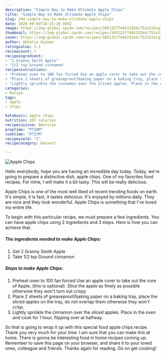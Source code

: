 ```yaml
---
description: "Simple Way to Make Ultimate Apple Chips"
title: "Simple Way to Make Ultimate Apple Chips"
slug: 294-simple-way-to-make-ultimate-apple-chips
date: 2020-09-03T16:33:20.566Z
image: https://img-global.cpcdn.com/recipes/5051257744523264/751x532cq70/apple-chips-recipe-main-photo.jpg
thumbnail: https://img-global.cpcdn.com/recipes/5051257744523264/751x532cq70/apple-chips-recipe-main-photo.jpg
cover: https://img-global.cpcdn.com/recipes/5051257744523264/751x532cq70/apple-chips-recipe-main-photo.jpg
author: Ophelia Guzman
ratingvalue: 3.1
reviewcount: 7
recipeingredient:
- "2 Granny Smith Apple"
- "1/2 tsp Ground cinnamon"
recipeinstructions:
- "Preheat oven to 100 fan forced Use an apple corer to take out the core of Apple, (this is optional). Slice the apple as finely as possible otherwise they won&#39;t turn out crispy"
- "Place 2 sheets of greaseproof/baking paper on a baking tray, place the sliced apples on the tray, do not overlap them otherwise they won&#39;t crisp."
- "Lightly sprinkle the cinnamon over the sliced apples. Place in the oven and cook for 1 hour, flipping over at halfway."
categories:
- Recipe
tags:
- apple
- chips

katakunci: apple chips 
nutrition: 207 calories
recipecuisine: American
preptime: "PT20M"
cooktime: "PT37M"
recipeyield: "2"
recipecategory: Dessert

---
```



![Apple Chips](https://img-global.cpcdn.com/recipes/5051257744523264/751x532cq70/apple-chips-recipe-main-photo.jpg)

Hello everybody, hope you are having an incredible day today. Today, we're going to prepare a distinctive dish, apple chips. One of my favorites food recipes. For mine, I will make it a bit tasty. This will be really delicious.

Apple Chips is one of the most well liked of recent trending foods on earth. It's simple, it is fast, it tastes delicious. It's enjoyed by millions daily. They are nice and they look wonderful. Apple Chips is something that I've loved my entire life.




To begin with this particular recipe, we must prepare a few ingredients. You can have apple chips using 2 ingredients and 3 steps. Here is how you can achieve that.

##### The ingredients needed to make Apple Chips:

1. Get 2 Granny Smith Apple
1. Take 1/2 tsp Ground cinnamon




##### Steps to make Apple Chips:

1. Preheat oven to 100 fan forced Use an apple corer to take out the core of Apple, (this is optional). Slice the apple as finely as possible otherwise they won&#39;t turn out crispy
1. Place 2 sheets of greaseproof/baking paper on a baking tray, place the sliced apples on the tray, do not overlap them otherwise they won&#39;t crisp.
1. Lightly sprinkle the cinnamon over the sliced apples. Place in the oven and cook for 1 hour, flipping over at halfway.




So that is going to wrap it up with this special food apple chips recipe. Thank you very much for your time. I am sure that you can make this at home. There is gonna be interesting food in home recipes coming up. Remember to save this page on your browser, and share it to your loved ones, colleague and friends. Thanks again for reading. Go on get cooking!
